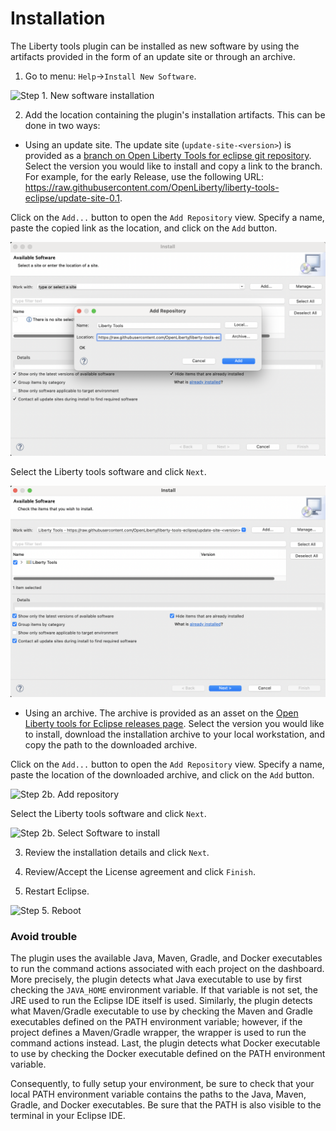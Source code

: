 # Installation

The Liberty tools plugin can be installed as new software by using the artifacts provided in the form of an update site or through an archive.

1. Go to menu: `Help`->`Install New Software`.

![Step 1. New software installation](images/install-installNewSotwareEntry.png)

2. Add the location containing the plugin's installation artifacts. This can be done in two ways:

- Using an update site. The update site (`update-site-<version>`) is provided as a [branch on Open Liberty Tools for eclipse git repository](https://github.com/OpenLiberty/liberty-tools-eclipse/branches). Select the version you would like to install and copy a link to the branch. For example, for the early Release, use the following URL: https://raw.githubusercontent.com/OpenLiberty/liberty-tools-eclipse/update-site-0.1.

Click on the `Add...` button to open the `Add Repository` view. Specify a name, paste the copied link as the location, and click on the `Add` button. 

![Step 2a. Add repository](images/install-addRepoSite.png)
 
 Select the Liberty tools software and click `Next`.

![Step 2a. Select Software to install](images/install-selectLibertyToolsFromSite.png)

- Using an archive. The archive is provided as an asset on the [Open Liberty tools for Eclipse releases page](https://github.com/OpenLiberty/liberty-tools-eclipse/releases). Select the version you would like to install, download the installation archive to your local workstation, and copy the path to the downloaded archive.

Click on the `Add...` button to open the `Add Repository` view. Specify a name, paste the location of the downloaded archive, and click on the `Add` button. 

![Step 2b. Add repository](images/install-addRepoArchive.png)

Select the Liberty tools software and click `Next`.

 ![Step 2b. Select Software to install](images/install-selectLibertyToolsFromArchive.png)


3. Review the installation details and click `Next`.

4. Review/Accept the License agreement and click `Finish`.

5.  Restart Eclipse.

![Step 5. Reboot](images/install-restartAfterInstall.png)

### Avoid trouble

The plugin uses the available Java, Maven, Gradle, and Docker executables to run the command actions associated with each project on the dashboard. More precisely, the plugin detects what Java executable to use by first checking the `JAVA_HOME` environment variable. If that variable is not set, the JRE used to run the Eclipse IDE itself is used. Similarly, the plugin detects what Maven/Gradle executable to use by checking the Maven and Gradle executables defined on the PATH environment variable; however, if the project defines a Maven/Gradle wrapper, the wrapper is used to run the command actions instead. Last, the plugin detects what Docker executable to use by checking the Docker executable defined on the PATH environment variable.

Consequently, to fully setup your environment, be sure to check that your local PATH environment variable contains the paths to the Java, Maven, Gradle, and Docker executables. Be sure that the PATH is also visible to the terminal in your Eclipse IDE.
